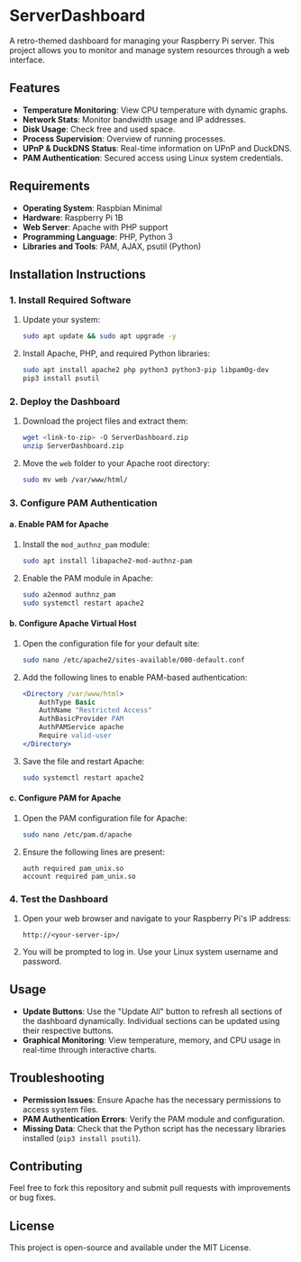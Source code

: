 # ServerDashboard
A retro-themed dashboard for managing your Raspberry Pi server. This project allows you to monitor and manage system resources through a web interface.

## Features
- **Temperature Monitoring**: View CPU temperature with dynamic graphs.
- **Network Stats**: Monitor bandwidth usage and IP addresses.
- **Disk Usage**: Check free and used space.
- **Process Supervision**: Overview of running processes.
- **UPnP & DuckDNS Status**: Real-time information on UPnP and DuckDNS.
- **PAM Authentication**: Secured access using Linux system credentials.

## Requirements
- **Operating System**: Raspbian Minimal
- **Hardware**: Raspberry Pi 1B
- **Web Server**: Apache with PHP support
- **Programming Language**: PHP, Python 3
- **Libraries and Tools**: PAM, AJAX, psutil (Python)

## Installation Instructions

### 1. Install Required Software
1. Update your system:
    ```bash
    sudo apt update && sudo apt upgrade -y
    ```
2. Install Apache, PHP, and required Python libraries:
    ```bash
    sudo apt install apache2 php python3 python3-pip libpam0g-dev
    pip3 install psutil
    ```

### 2. Deploy the Dashboard
1. Download the project files and extract them:
    ```bash
    wget <link-to-zip> -O ServerDashboard.zip
    unzip ServerDashboard.zip
    ```
2. Move the `web` folder to your Apache root directory:
    ```bash
    sudo mv web /var/www/html/
    ```

### 3. Configure PAM Authentication
#### a. Enable PAM for Apache
1. Install the `mod_authnz_pam` module:
    ```bash
    sudo apt install libapache2-mod-authnz-pam
    ```
2. Enable the PAM module in Apache:
    ```bash
    sudo a2enmod authnz_pam
    sudo systemctl restart apache2
    ```

#### b. Configure Apache Virtual Host
1. Open the configuration file for your default site:
    ```bash
    sudo nano /etc/apache2/sites-available/000-default.conf
    ```
2. Add the following lines to enable PAM-based authentication:
    ```apache
    <Directory /var/www/html>
        AuthType Basic
        AuthName "Restricted Access"
        AuthBasicProvider PAM
        AuthPAMService apache
        Require valid-user
    </Directory>
    ```
3. Save the file and restart Apache:
    ```bash
    sudo systemctl restart apache2
    ```

#### c. Configure PAM for Apache
1. Open the PAM configuration file for Apache:
    ```bash
    sudo nano /etc/pam.d/apache
    ```
2. Ensure the following lines are present:
    ```plaintext
    auth required pam_unix.so
    account required pam_unix.so
    ```

### 4. Test the Dashboard
1. Open your web browser and navigate to your Raspberry Pi's IP address:
    ```plaintext
    http://<your-server-ip>/
    ```
2. You will be prompted to log in. Use your Linux system username and password.

## Usage
- **Update Buttons**: Use the "Update All" button to refresh all sections of the dashboard dynamically. Individual sections can be updated using their respective buttons.
- **Graphical Monitoring**: View temperature, memory, and CPU usage in real-time through interactive charts.

## Troubleshooting
- **Permission Issues**: Ensure Apache has the necessary permissions to access system files.
- **PAM Authentication Errors**: Verify the PAM module and configuration.
- **Missing Data**: Check that the Python script has the necessary libraries installed (`pip3 install psutil`).

## Contributing
Feel free to fork this repository and submit pull requests with improvements or bug fixes.

## License
This project is open-source and available under the MIT License.

